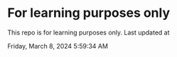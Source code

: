 # For learning purposes only
This repo is for learning purposes only.
Last updated at

Friday, March 8, 2024 5:59:34 AM


